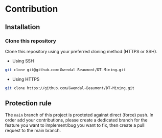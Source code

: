 # Contribution

## Installation

### Clone this repository

Clone this repository using your preferred cloning method (HTTPS or SSH).

- Using SSH

``` sh
git clone git@github.com:Gwendal-Beaumont/DT-Mining.git
```

- Using HTTPS

``` sh
git clone https://github.com/Gwendal-Beaumont/DT-Mining.git
```

## Protection rule

The `main` branch of this project is procteted against direct (force) push. In order add your contributions, please create a dedicated branch for the feature you want to implement/bug you want to fix, then create a pull request to the main branch. 
